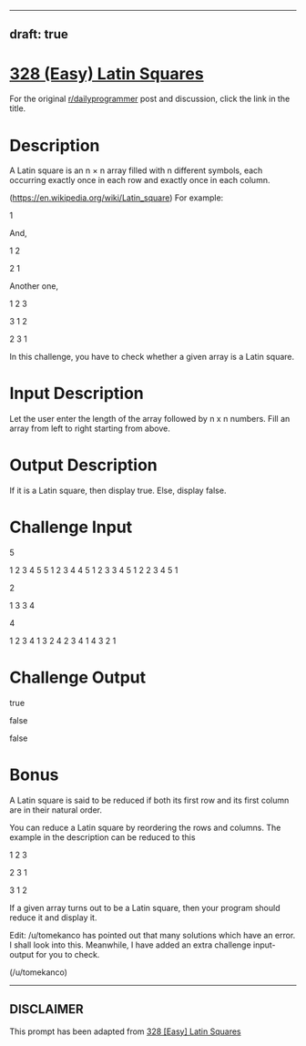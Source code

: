---
draft: true
----

# [328 (Easy) Latin Squares](https://www.reddit.com/r/dailyprogrammer/comments/6v29zk/170821_challenge_328_easy_latin_squares/)

For the original [r/dailyprogrammer](https://www.reddit.com/r/dailyprogrammer/) post and discussion, click the link in the title.

# Description
A Latin square is an n × n array filled with n different symbols, each occurring exactly once in each row and exactly once in each column.

(https://en.wikipedia.org/wiki/Latin_square)
For example:

1

And,

1 2

2 1

Another one, 

1 2 3 

3 1 2

2 3 1

In this challenge, you have to check whether a given array is a Latin square. 

# Input Description
Let the user enter the length of the array followed by n x n numbers. Fill an array from left to right starting from above. 

# Output Description
If it is a Latin square, then display true. Else, display false. 

# Challenge Input
5 

1 2 3 4 5 5 1 2 3 4 4 5 1 2 3 3 4 5 1 2 2 3 4 5 1

2

1 3 3 4

4

1 2 3 4 1 3 2 4 2 3 4 1 4 3 2 1 

# Challenge Output
true

false

false 

# Bonus
A Latin square is said to be reduced if both its first row and its first column are in their natural order.

You can reduce a Latin square by reordering the rows and columns. The example in the description can be reduced to this

1 2 3

2 3 1

3 1 2

If a given array turns out to be a Latin square, then your program should reduce it and display it. 

Edit: /u/tomekanco has pointed out that many solutions which have an error. I shall look into this. Meanwhile, I have added an extra challenge input-output for you to check. 

(/u/tomekanco)

----
## **DISCLAIMER**
This prompt has been adapted from [328 [Easy] Latin Squares](https://www.reddit.com/r/dailyprogrammer/comments/6v29zk/170821_challenge_328_easy_latin_squares/
)
